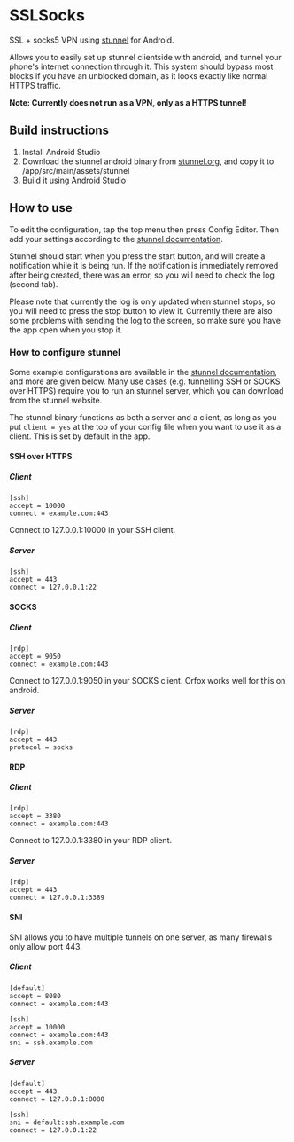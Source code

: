 # SSLSocks
SSL + socks5 VPN using [stunnel](https://www.stunnel.org/) for Android.

Allows you to easily set up stunnel clientside with android, and tunnel your phone's internet connection through it. This system should bypass most blocks if you have an unblocked domain, as it looks exactly like normal HTTPS traffic.

**Note: Currently does not run as a VPN, only as a HTTPS tunnel!**

## Build instructions
1. Install Android Studio
1. Download the stunnel android binary from [stunnel.org](https://www.stunnel.org/index.html), and copy it to /app/src/main/assets/stunnel
1. Build it using Android Studio

## How to use
To edit the configuration, tap the top menu then press Config Editor. Then add your settings according to the [stunnel documentation](https://www.stunnel.org/static/stunnel.html). 

Stunnel should start when you press the start button, and will create a notification while it is being run. If the notification is immediately removed after being created, there was an error, so you will need to check the log (second tab).

Please note that currently the log is only updated when stunnel stops, so you will need to press the stop button to view it. Currently there are also some problems with sending the log to the screen, so make sure you have the app open when you stop it.

### How to configure stunnel
Some example configurations are available in the [stunnel documentation](https://www.stunnel.org/static/stunnel.html#EXAMPLES), and more are given below. Many use cases (e.g. tunnelling SSH or SOCKS over HTTPS) require you to run an stunnel server, which you can download from the stunnel website.

The stunnel binary functions as both a server and a client, as long as you put `client = yes` at the top of your config file when you want to use it as a client. This is set by default in the app.

#### SSH over HTTPS
##### Client

```
[ssh]
accept = 10000
connect = example.com:443
```
Connect to 127.0.0.1:10000 in your SSH client.
##### Server
```
[ssh]
accept = 443
connect = 127.0.0.1:22
```
#### SOCKS
##### Client
```
[rdp]
accept = 9050
connect = example.com:443
```
Connect to 127.0.0.1:9050 in your SOCKS client. Orfox works well for this on android.
##### Server
```
[rdp]
accept = 443
protocol = socks
```
#### RDP
##### Client
```
[rdp]
accept = 3380
connect = example.com:443
```
Connect to 127.0.0.1:3380 in your RDP client.
##### Server
```
[rdp]
accept = 443
connect = 127.0.0.1:3389
```
#### SNI
SNI allows you to have multiple tunnels on one server, as many firewalls only allow port 443.
##### Client
```
[default]
accept = 8080
connect = example.com:443

[ssh]
accept = 10000
connect = example.com:443
sni = ssh.example.com
```
##### Server
```
[default]
accept = 443
connect = 127.0.0.1:8080

[ssh]
sni = default:ssh.example.com
connect = 127.0.0.1:22
```
